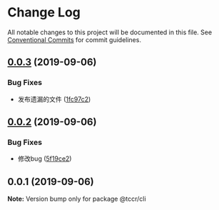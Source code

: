 # Change Log

All notable changes to this project will be documented in this file.
See [Conventional Commits](https://conventionalcommits.org) for commit guidelines.

## [0.0.3](https://github.com/SealUI/tc/compare/@tccr/cli@0.0.2...@tccr/cli@0.0.3) (2019-09-06)


### Bug Fixes

* 发布遗漏的文件 ([1fc97c2](https://github.com/SealUI/tc/commit/1fc97c2))





## [0.0.2](https://github.com/SealUI/tc/compare/@tccr/cli@0.0.1...@tccr/cli@0.0.2) (2019-09-06)


### Bug Fixes

* 修改bug ([5f19ce2](https://github.com/SealUI/tc/commit/5f19ce2))





## 0.0.1 (2019-09-06)

**Note:** Version bump only for package @tccr/cli
